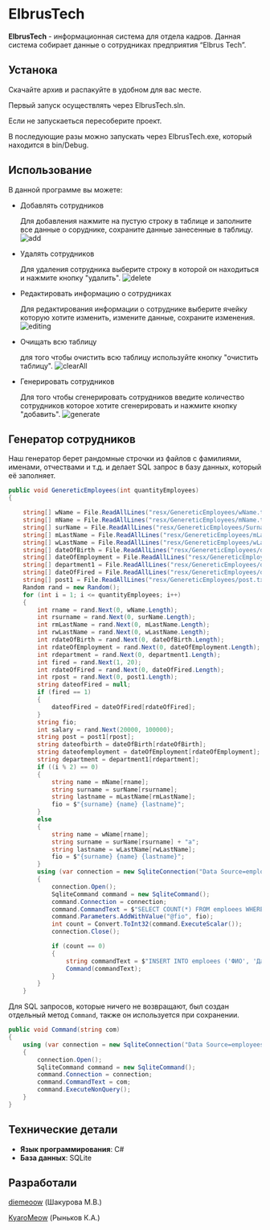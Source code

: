 # ElbrusTech
**ElbrusTech** - информационная система для отдела кадров. Данная система собирает данные о сотрудниках предприятия “Elbrus Tech”.
## Устанока
Скачайте архив и распакуйте в удобном для вас месте.

Первый запуск осуществлять через ElbrusTech.sln.

Если не запускаеться пересоберите проект.

В последующие разы можно запускать через ElbrusTech.exe, который находится в bin/Debug.
## Использование
В данной программе вы можете:
- Добавлять сотрудников

  Для добавления нажмите на пустую строку в таблице и заполните все данные о соруднике, сохраните данные занесенные в таблицу.
![add](https://raw.githubusercontent.com/KyaroMeow/ElbrusTech/main/Resources/Add.png)
- Удалять сотрудников

  Для удаления сотрудника выберите строку в которой он находиться и нажмите кнопку "удалить".
![delete](https://raw.githubusercontent.com/KyaroMeow/ElbrusTech/main/Resources/delete.png)
- Редактировать информацию о сотрудниках

  Для редактирования информации о сотруднике выберите ячейку которую хотите изменить, измените данные, сохраните изменения.
![editing](https://raw.githubusercontent.com/KyaroMeow/ElbrusTech/main/Resources/Readact.png)
- Очищать всю таблицу

  для того чтобы очистить всю таблицу используйте кнопку "очистить таблицу".
![clearAll](https://raw.githubusercontent.com/KyaroMeow/ElbrusTech/main/Resources/ClearAll.png)
- Генерировать сотрудников

  Для того чтобы сгенерировать сотрудников введите количество сотрудников которое хотите сгенерировать и нажмите кнопку "добавить".
![generate](https://raw.githubusercontent.com/KyaroMeow/ElbrusTech/main/Resources/generate.png)
## Генератор сотрудников
Наш генератор берет рандомные строчки из файлов с фамилиями, именами, отчествами и т.д. и делает SQL запрос в базу данных, который её заполняет.
```C#
public void GenereticEmployees(int quantityEmployees)
{

    string[] wName = File.ReadAllLines("resx/GenereticEmployees/wName.txt");
    string[] mName = File.ReadAllLines("resx/GenereticEmployees/mName.txt");
    string[] surName = File.ReadAllLines("resx/GenereticEmployees/Surname.txt");
    string[] mLastName = File.ReadAllLines("resx/GenereticEmployees/mLastName.txt");
    string[] wLastName = File.ReadAllLines("resx/GenereticEmployees/wLastName.txt");
    string[] dateOfBirth = File.ReadAllLines("resx/GenereticEmployees/dateOfBirth.txt");
    string[] dateOfEmployment = File.ReadAllLines("resx/GenereticEmployees/dateOfEmployment.txt");
    string[] department1 = File.ReadAllLines("resx/GenereticEmployees/department.txt");
    string[] dateOfFired = File.ReadAllLines("resx/GenereticEmployees/dateOfFired.txt");
    string[] post1 = File.ReadAllLines("resx/GenereticEmployees/post.txt");
    Random rand = new Random();
    for (int i = 1; i <= quantityEmployees; i++)
    {
        int rname = rand.Next(0, wName.Length);
        int rsurname = rand.Next(0, surName.Length);
        int rmLastName = rand.Next(0, mLastName.Length);
        int rwLastName = rand.Next(0, wLastName.Length);
        int rdateOfBirth = rand.Next(0, dateOfBirth.Length);
        int rdateOfEmployment = rand.Next(0, dateOfEmployment.Length);
        int rdepartment = rand.Next(0, department1.Length);
        int fired = rand.Next(1, 20);
        int rdateOfFired = rand.Next(0, dateOfFired.Length);
        int rpost = rand.Next(0, post1.Length);
        string dateofFired = null;
        if (fired == 1)
        {
            dateofFired = dateOfFired[rdateOfFired];
        }
        string fio;
        int salary = rand.Next(20000, 100000);
        string post = post1[rpost];
        string dateofbirth = dateOfBirth[rdateOfBirth];
        string dateofemployment = dateOfEmployment[rdateOfEmployment];
        string department = department1[rdepartment];
        if ((i % 2) == 0)
        {
            string name = mName[rname];
            string surname = surName[rsurname];
            string lastname = mLastName[rmLastName];
            fio = $"{surname} {name} {lastname}";
        }
        else
        {
            string name = wName[rname];
            string surname = surName[rsurname] + "а";
            string lastname = wLastName[rwLastName];
            fio = $"{surname} {name} {lastname}";
        }
        using (var connection = new SqliteConnection("Data Source=employees.db"))
        {
            connection.Open();
            SqliteCommand command = new SqliteCommand();
            command.Connection = connection;
            command.CommandText = $"SELECT COUNT(*) FROM emploees WHERE ФИО = @fio";
            command.Parameters.AddWithValue("@fio", fio);
            int count = Convert.ToInt32(command.ExecuteScalar());
            connection.Close();

            if (count == 0)
            {
                string commandText = $"INSERT INTO emploees ('ФИО', 'Дата рождения', 'Дата принятия на работу', 'Отдел', 'Дата увольнения с работы', 'Должность', 'Оклад') VALUES ('{fio}', '{dateofbirth}', '{dateofemployment}', '{department}', '{dateofFired}', '{post}', '{salary}')";
                Command(commandText);
            }
        }
    }
```
Для SQL запросов, которые ничего не возвращают, был создан отдельный метод `Command`, также он используется при сохранении.
```C#
public void Command(string com)
{
    using (var connection = new SqliteConnection("Data Source=employees.db"))
    {
        connection.Open();
        SqliteCommand command = new SqliteCommand();
        command.Connection = connection;
        command.CommandText = com;
        command.ExecuteNonQuery();
    }
}
```
## Технические детали
- **Язык программирования**: C#
- **База данных**: SQLite
## Разработали
[diemeoow](https://github.com/diemeoow) (Шакурова М.В.)

[KyaroMeow](https://github.com/KyaroMeow) (Рыньков К.А.)
